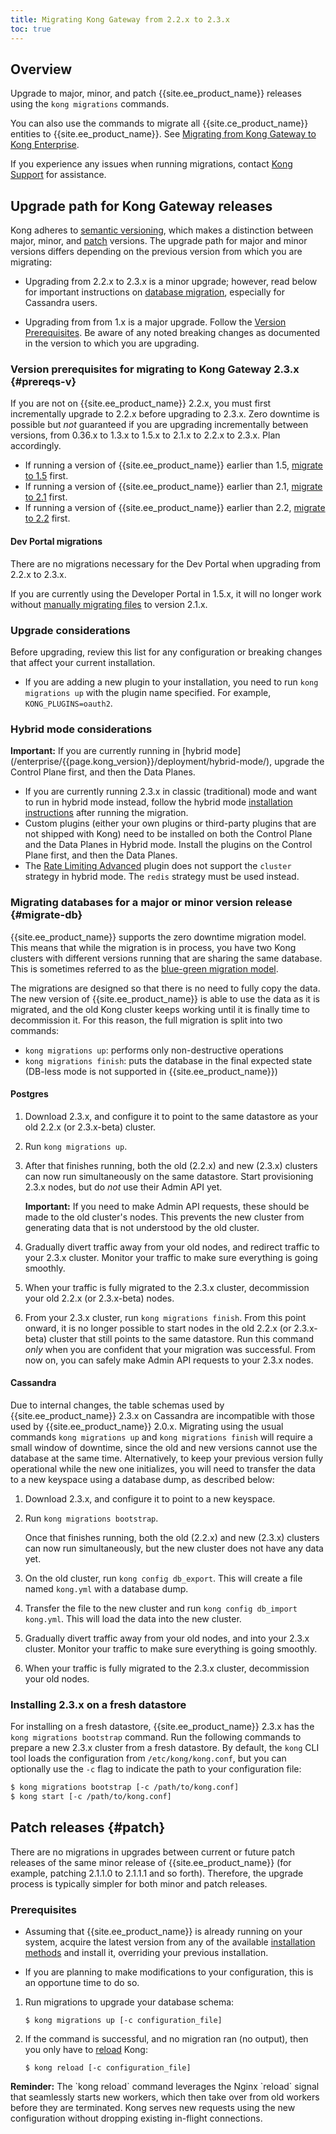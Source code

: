 ```yaml
---
title: Migrating Kong Gateway from 2.2.x to 2.3.x
toc: true
---
```


## Overview

Upgrade to major, minor, and patch {{site.ee_product_name}} releases using the
`kong migrations` commands.

You can also use the commands to migrate all {{site.ce_product_name}} entities
to {{site.ee_product_name}}. See
[Migrating from Kong Gateway to Kong Enterprise](/enterprise/2.2.x/deployment/upgrades/migrate-ce-to-ke/).

If you experience any issues when running migrations, contact
[Kong Support](https://support.konghq.com/support/s/) for assistance.

## Upgrade path for Kong Gateway releases

Kong adheres to [semantic versioning](https://semver.org/), which makes a
distinction between major, minor, and [patch](#patch) versions. The upgrade path
for major and minor versions differs depending on the previous version from which
you are migrating:

- Upgrading from 2.2.x to 2.3.x is a minor upgrade; however, read below for important
instructions on [database migration](#migrate-db), especially for Cassandra users.

- Upgrading from from 1.x is a major upgrade. Follow the [Version Prerequisites](#prereqs-v).
Be aware of any noted breaking changes as documented in the version to which you are upgrading.

### Version prerequisites for migrating to Kong Gateway 2.3.x {#prereqs-v}

If you are not on {{site.ee_product_name}} 2.2.x, you must first incrementally
upgrade to 2.2.x before upgrading to 2.3.x. Zero downtime is possible but _not_
guaranteed if you are upgrading incrementally between versions, from 0.36.x to 1.3.x to
1.5.x to 2.1.x to 2.2.x to 2.3.x. Plan accordingly.

* If running a version of {{site.ee_product_name}} earlier than 1.5,
  [migrate to 1.5](/enterprise/1.5.x/deployment/migrations/) first.
* If running a version of {{site.ee_product_name}} earlier than 2.1,
  [migrate to 2.1](/enterprise/2.1.x/deployment/upgrades/migrations/) first.
* If running a version of {{site.ee_product_name}} earlier than 2.2,
  [migrate to 2.2](/enterprise/2.2.x/deployment/upgrades/migrations/) first.

#### Dev Portal migrations

There are no migrations necessary for the Dev Portal when upgrading from 2.2.x to
2.3.x.

If you are currently using the Developer Portal in 1.5.x, it will no longer work without
[manually migrating files](/enterprise/2.1.x/developer-portal/latest-migrations) to version 2.1.x.

### Upgrade considerations

Before upgrading, review this list for any configuration or breaking changes that
affect your current installation.

* If you are adding a new plugin to your installation, you need to run
  `kong migrations up` with the plugin name specified. For example,
  `KONG_PLUGINS=oauth2`.

### Hybrid mode considerations

<div class="alert alert-ee blue">
<strong>Important:</strong> If you are currently running in 
[hybrid mode](/enterprise/{{page.kong_version}}/deployment/hybrid-mode/), 
upgrade the Control Plane first, and then the Data Planes.
</div>

* If you are currently running 2.3.x in classic (traditional)
  mode and want to run in hybrid mode instead, follow the hybrid mode
  [installation instructions](/enterprise/{{page.kong_version}}/deployment/hybrid-mode-setup/)
  after running the migration.
* Custom plugins (either your own plugins or third-party plugins that are not shipped with Kong)
  need to be installed on both the Control Plane and the Data Planes in Hybrid mode. Install the
  plugins on the Control Plane first, and then the Data Planes.
* The [Rate Limiting Advanced](/hub/kong-inc/rate-limiting-advanced) plugin does not
    support the `cluster` strategy in hybrid mode. The `redis` strategy must be used instead.


### Migrating databases for a major or minor version release {#migrate-db}

{{site.ee_product_name}} supports the zero downtime migration model. This means
that while the migration is in process, you have two Kong clusters with different
versions running that are sharing the same database. This is sometimes referred
to as the
[blue-green migration model](https://en.wikipedia.org/wiki/Blue-green_deployment).

The migrations are designed so that there is no need to fully copy
the data. The new version of {{site.ee_product_name}} is able to use the data as it
is migrated, and the old Kong cluster keeps working until it is finally time to
decommission it. For this reason, the full migration is split into two commands:

- `kong migrations up`: performs only non-destructive operations
- `kong migrations finish`: puts the database in the final expected state (DB-less
  mode is not supported in {{site.ee_product_name}})

#### Postgres

1. Download 2.3.x, and configure it to point to the same datastore as your old
   2.2.x (or 2.3.x-beta) cluster.
2. Run `kong migrations up`.
3. After that finishes running, both the old (2.2.x) and new (2.3.x) clusters can
   now run simultaneously on the same datastore. Start provisioning 2.3.x nodes,
   but do _not_ use their Admin API yet.

   <div class="alert alert-ee blue">
   <strong>Important:</strong> If you need to make Admin API requests,
   these should be made to the old cluster's nodes. This prevents
   the new cluster from generating data that is not understood by the old
   cluster.
   </div>

4. Gradually divert traffic away from your old nodes, and redirect traffic to
   your 2.3.x cluster. Monitor your traffic to make sure everything
   is going smoothly.
5. When your traffic is fully migrated to the 2.3.x cluster, decommission your
   old 2.2.x (or 2.3.x-beta) nodes.
6. From your 2.3.x cluster, run `kong migrations finish`. From this point onward,
   it is no longer possible to start nodes in the old 2.2.x (or 2.3.x-beta) cluster
   that still points to the same datastore. Run this command _only_ when you are
   confident that your migration was successful. From now on, you can safely make
   Admin API requests to your 2.3.x nodes.

#### Cassandra

Due to internal changes, the table schemas used by {{site.ee_product_name}} 2.3.x on Cassandra
are incompatible with those used by {{site.ee_product_name}} 2.0.x. Migrating using the usual commands
`kong migrations up` and `kong migrations finish` will require a small
window of downtime, since the old and new versions cannot use the
database at the same time. Alternatively, to keep your previous version fully
operational while the new one initializes, you will need to transfer the
data to a new keyspace using a database dump, as described below:

1. Download 2.3.x, and configure it to point to a new keyspace.

2. Run `kong migrations bootstrap`.

   Once that finishes running, both the old (2.2.x) and new (2.3.x)
   clusters can now run simultaneously, but the new cluster does not
   have any data yet.
3. On the old cluster, run `kong config db_export`. This will create
   a file named `kong.yml` with a database dump.
4. Transfer the file to the new cluster and run
   `kong config db_import kong.yml`. This will load the data into the new cluster.
5. Gradually divert traffic away from your old nodes, and into
   your 2.3.x cluster. Monitor your traffic to make sure everything
   is going smoothly.
6. When your traffic is fully migrated to the 2.3.x cluster,
   decommission your old nodes.

### Installing 2.3.x on a fresh datastore

For installing on a fresh datastore, {{site.ee_product_name}} 2.3.x has the
`kong migrations bootstrap` command. Run the following commands to
prepare a new 2.3.x cluster from a fresh datastore. By default, the `kong` CLI tool
loads the configuration from `/etc/kong/kong.conf`, but you can optionally use
the `-c` flag to indicate the path to your configuration file:

```bash
$ kong migrations bootstrap [-c /path/to/kong.conf]
$ kong start [-c /path/to/kong.conf]
```

## Patch releases {#patch}

There are no migrations in upgrades between current or
future patch releases of the same minor release of {{site.ee_product_name}}
(for example, patching 2.1.1.0 to 2.1.1.1 and so forth). Therefore, the upgrade
process is typically simpler for both minor and patch releases.

### Prerequisites

- Assuming that {{site.ee_product_name}} is already running on your system,
  acquire the latest version from any of the available
  [installation methods](/enterprise/{{page.kong_version}}/deployment/installation/overview/)
  and install it, overriding your previous installation.

- If you are planning to make modifications to your configuration, this is an
  opportune time to do so.

1. Run migrations to upgrade your database schema:

   ```shell
   $ kong migrations up [-c configuration_file]
   ```

2. If the command is successful, and no migration ran (no output),
   then you only have to
   [reload](https://docs.konghq.com/2.1.x/cli/#kong-reload) Kong:

   ```shell
   $ kong reload [-c configuration_file]
   ```
<div class="alert alert-ee blue">
<strong>Reminder:</strong> The `kong reload` command leverages the Nginx `reload` signal that
seamlessly starts new workers, which then take over from old workers before they
are terminated. Kong serves new requests using the new
configuration without dropping existing in-flight connections.
</div>
